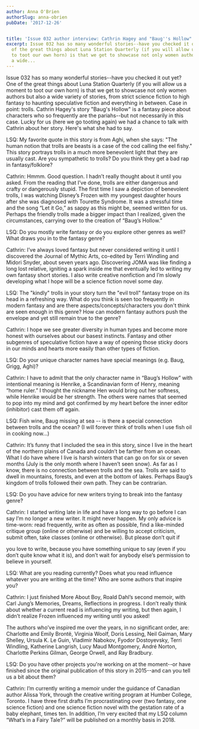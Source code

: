 ```yaml
---
author: Anna O'Brien
authorSlug: anna-obrien
pubDate: '2017-12-26'


title: 'Issue 032 author interview: Cathrin Hagey and "Baug''s Hollow"'
excerpt: Issue 032 has so many wonderful stories--have you checked it out yet? One
  of the great things about Luna Station Quarterly (if you will allow us a moment
  to toot our own horn) is that we get to showcase not only women authors but also
  a wide...
---
```

Issue 032 has so many wonderful stories--have you checked it out yet? One of the great things about Luna Station Quarterly (if you will allow us a moment to toot our own horn) is that we get to showcase not only women authors but also a wide variety of stories, from strict science fiction to high fantasy to haunting speculative fiction and everything in between. Case in point: trolls. Cathrin Hagey's story "Baug's Hollow" is a fantasy piece about characters who so frequently are the pariahs--but not necessarily in this case. Lucky for us (here we go tooting again) we had a chance to talk with Cathrin about her story. Here's what she had to say.

LSQ: My favorite quote in this story is from Aghi, when she says: "The human notion that trolls are beasts is a case of the cod calling the eel fishy." This story portrays trolls in a much more benevolent light that they are usually cast. Are you sympathetic to trolls? Do you think they get a bad rap in fantasy/folklore?

Cathrin: Hmmm. Good question. I hadn’t really thought about it until you asked. From the reading that I’ve done, trolls are either dangerous and crafty or dangerously stupid. The first time I saw a depiction of benevolent trolls, I was watching Disney’s Frozen with my youngest daughter hours after she was diagnosed with Tourette Syndrome. It was a stressful time and the song “Let it Go,” as sappy as this might be, seemed written for us. Perhaps the friendly trolls made a bigger impact than I realized, given the circumstances, carrying over to the creation of “Baug’s Hollow.”

LSQ: Do you mostly write fantasy or do you explore other genres as well? What draws you in to the fantasy genre?

Cathrin: I’ve always loved fantasy but never considered writing it until I discovered the Journal of Mythic Arts, co-edited by Terri Windling and Midori Snyder, about seven years ago. Discovering JOMA was like finding a long lost relative, igniting a spark inside me that eventually led to writing my own fantasy short stories. I also write creative nonfiction and I’m slowly developing what I hope will be a science fiction novel some day.

LSQ: The "kindly" trolls in your story turn the "evil troll" fantasy trope on its head in a refreshing way. What do you think is seen too frequently in modern fantasy and are there aspects/concepts/characters you don't think are seen enough in this genre? How can modern fantasy authors push the envelope and yet still remain true to the genre?

Cathrin: I hope we see greater diversity in human types and become more honest with ourselves about our basest instincts. Fantasy and other subgenres of speculative fiction have a way of opening those sticky doors in our minds and hearts more easily than other types of fiction.

LSQ: Do your unique character names have special meanings (e.g. Baug, Grigg, Aghi)?

Cathrin: I have to admit that the only character name in “Baug’s Hollow” with intentional meaning is Henrike, a Scandinavian form of Henry, meaning “home ruler.” I thought the nickname Hen would bring out her softness, while Henrike would be her strength. The others were names that seemed to pop into my mind and got confirmed by my heart before the inner editor (inhibitor) cast them off again.

LSQ: Fish wine, Baug missing at sea -- is there a special connection between trolls and the ocean? (I will forever think of trolls when I use fish oil in cooking now...)

Cathrin: It’s funny that I included the sea in this story, since I live in the heart of the northern plains of Canada and couldn’t be farther from an ocean. What I do have where I live is harsh winters that can go on for six or seven months (July is the only month where I haven’t seen snow). As far as I know, there is no connection between trolls and the sea. Trolls are said to dwell in mountains, forests, and even at the bottom of lakes. Perhaps Baug’s kingdom of trolls followed their own path. They can be contrarian.

LSQ: Do you have advice for new writers trying to break into the fantasy genre?

Cathrin: I started writing late in life and have a long way to go before I can say I’m no longer a new writer. It might never happen. My only advice is time-worn: read frequently, write as often as possible, find a like-minded critique group (online or otherwise) and be willing to accept criticism, submit often, take classes (online or otherwise). But please don’t quit if

you love to write, because you have something unique to say (even if you don’t quite know what it is), and don’t wait for anybody else’s permission to believe in yourself.

LSQ: What are you reading currently? Does what you read influence whatever you are writing at the time? Who are some authors that inspire you?

Cathrin: I just finished More About Boy, Roald Dahl’s second memoir, with Carl Jung’s Memories, Dreams, Reflections in progress. I don’t really think about whether a current read is influencing my writing, but then again, I didn’t realize Frozen influenced my writing until you asked!

The authors who’ve inspired me over the years, in no significant order, are: Charlotte and Emily Brontë, Virginia Woolf, Doris Lessing, Neil Gaiman, Mary Shelley, Ursula K. Le Guin, Vladimir Nabokov, Fyodor Dostoyevsky, Terri Windling, Katherine Langrish, Lucy Maud Montgomery, André Norton, Charlotte Perkins Gilman, George Orwell, and Ray Bradbury.

LSQ: Do you have other projects you're working on at the moment--or have finished since the original publication of this story in 2015--and can you tell us a bit about them?

Cathrin: I’m currently writing a memoir under the guidance of Canadian author Alissa York, through the creative writing program at Humber College, Toronto. I have three first drafts I’m procrastinating over (two fantasy, one science fiction) and one science fiction novel with the gestation rate of a baby elephant, times ten. In addition, I’m very excited that my LSQ column “What’s in a Fairy Tale?” will be published on a monthly basis in 2018.